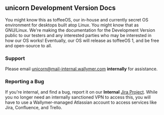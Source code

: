 ## unicorn Development Version Docs
You might know this as toffeeOS, our in-house and currently secret OS environment for desktops built atop Linux. You might know that as GNU/Linux. We're making the documentation for the Development Version public to our testers and any interested parties who may be interested in how our OS works! Eventually, our OS will release as toffeeOS 1, and be free and open-source to all.

### Support
Please email [unicorn@mail-internal.wallymer.com](mailto:unicorn@mail-internal.wallymer.com) **internally** for assistance.

### Reporting a Bug
If you're internal, and find a bug, report it on our **Internal** [Jira Project](https://wallymer.atlassian.net/browse/UNI/). While you no longer need an internally sanctioned VPN to access this, you will have to use a Wallymer-managed Atlassian account to access services like Jira, Confluence, and Trello.